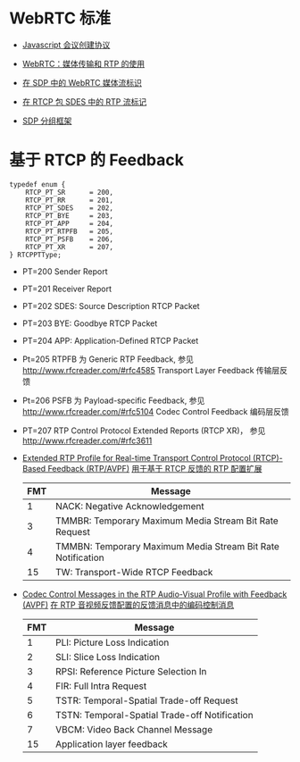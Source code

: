 # WebRTC 标准
* [Javascript 会议创建协议](jsep.md)
* [WebRTC：媒体传输和 RTP 的使用](draft-ietf-rtcweb-rtp-usage-26.md)

* [在 SDP 中的 WebRTC 媒体流标识](draft-ietf-mmusic-msid-05.md)
* [在 RTCP 包 SDES 中的 RTP 流标记](draft-ietf-avtext-rid-09.md)
* [SDP 分组框架](rfc5888.md)


# 基于 RTCP 的 Feedback 

```
typedef enum {
    RTCP_PT_SR      = 200,
    RTCP_PT_RR      = 201,
    RTCP_PT_SDES    = 202,
    RTCP_PT_BYE     = 203,
    RTCP_PT_APP     = 204,
    RTCP_PT_RTPFB   = 205,
    RTCP_PT_PSFB    = 206,
    RTCP_PT_XR      = 207,
} RTCPPTType;

```
* PT=200 Sender Report
* PT=201 Receiver Report
* PT=202 SDES: Source Description RTCP Packet
* PT=203 BYE: Goodbye RTCP Packet
* PT=204 APP: Application-Defined RTCP Packet
* Pt=205 RTPFB 为 Generic RTP Feedback, 参见 http://www.rfcreader.com/#rfc4585 Transport Layer Feedback 传输层反馈
* Pt=206 PSFB  为 Payload-specific Feedback, 参见 http://www.rfcreader.com/#rfc5104 Codec Control Feedback 编码层反馈
* PT=207 RTP Control Protocol Extended Reports (RTCP XR)， 参见 http://www.rfcreader.com/#rfc3611

* [Extended RTP Profile for Real-time Transport Control Protocol (RTCP)-Based Feedback (RTP/AVPF)](https://www.rfcreader.com/#rfc4585)
  [用于基于 RTCP 反馈的 RTP 配置扩展](rfc4585.md)
  
  | FMT | Message |
  |---|---|
  | 1 | NACK: Negative Acknowledgement |
  | 3 | TMMBR: Temporary Maximum Media Stream Bit Rate Request |
  | 4 | TMMBN: Temporary Maximum Media Stream Bit Rate Notification |
  | 15 | TW: Transport-Wide RTCP Feedback |


* [Codec Control Messages in the RTP Audio-Visual Profile with Feedback (AVPF)](https://www.rfcreader.com/#rfc5104)
  [在 RTP 音视频反馈配置的反馈消息中的编码控制消息](rfc5104.md)	
  
  | FMT | Message |
  |---|---|
  | 1 | PLI: Picture Loss Indication  |
  | 2 | SLI: Slice Loss Indication |
  | 3 | RPSI: Reference Picture Selection In |
  | 4 | FIR: Full Intra Request |
  | 5 | TSTR: Temporal-Spatial Trade-off Request |
  | 6 | TSTN: Temporal-Spatial Trade-off Notification |
  | 7 | VBCM: Video Back Channel Message |
  | 15 | Application layer feedback |
